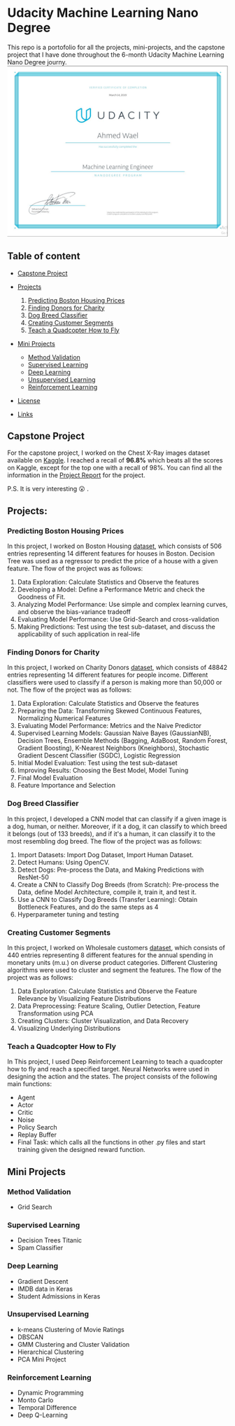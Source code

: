# Udacity Machine Learning Nano Degree

This repo is a portofolio for all the projects, mini-projects, and the capstone project that I have done throughout the 6-month Udacity Machine Learning Nano Degree journy.
![](https://github.com/ahmedwael19/Udacity-Machine-Learning-Nano-Degree/blob/master/Certificate%20of%20Completion.JPG)

## Table of content
- [Capstone Project](#Capstone-Project)
- [Projects](#Projects)
  1. [Predicting Boston Housing Prices](#Predicting-Boston-Housing-Prices)
  2. [Finding Donors for Charity](#Finding-Donors-for-Charity)
  3. [Dog Breed Classifier](#Dog-Breed-Classifier)
  4. [Creating Customer Segments](#Creating-Customer-Segments)
  5. [Teach a Quadcopter How to Fly](#Teach-a-Quadcopter-How-to-Fly)
- [Mini Projects](#Mini-Projects)
    - [Method Validation](#Method-Validation)
    - [Supervised Learning](#Supervised-Learning)
    - [Deep Learning](#Deep-Learning)
    - [Unsupervised Learning](#Unsupervised-Learning)
    - [Reinforcement Learning](#Reinforcement-Learning)

- [License](#license)
- [Links](#links)

  
## Capstone Project
 For the capstone project, I worked on the Chest X-Ray images dataset available on [Kaggle](https://www.kaggle.com/paultimothymooney/chest-xray-pneumonia). I reached a recall of  **96.8%** which beats all the scores on Kaggle, except for the top one with a recall of 98%.
You can find all the information in the [Project Report](https://github.com/ahmedwael19/Udacity-Machine-Learning-Nano-Degree/blob/master/Capstone%20Project/MLND%20cap%20project.pdf) for the project.
 
P.S. It is very interesting :open_mouth: . 
## Projects:

### Predicting Boston Housing Prices
  In this project, I worked on Boston Housing [dataset](https://archive.ics.uci.edu/ml/machine-learning-databases/housing/), which consists of 506 entries representing 14 different features for houses in Boston. Decision Tree was used as a regressor to predict the price of a house with a given feature. The flow of the project was as follows:
  1. Data Exploration: Calculate Statistics and Observe the features
  2. Developing a Model: Define a Performance Metric and check the Goodness of Fit. 
  3. Analyzing Model Performance: Use simple and complex learning curves, and observe the bias-variance tradeoff
  4. Evaluating Model Performance:  Use Grid-Search and cross-validation
  5. Making Predictions: Test using the test sub-dataset, and discuss the applicability of such application in real-life
  
### Finding Donors for Charity
  In this project, I worked on Charity Donors  [dataset](https://archive.ics.uci.edu/ml/datasets/Census+Income), which consists of 48842 entries representing 14 different features for people income. Different classifiers were used to classify if a person is making more than 50,000 or not. The flow of the project was as follows:
  1. Data Exploration: Calculate Statistics and Observe the features
  2. Preparing the Data: Transforming Skewed Continuous Features, Normalizing Numerical Features
  3. Evaluating Model Performance: Metrics and the Naive Predictor
  4. Supervised Learning Models:  Gaussian Naive Bayes (GaussianNB), Decision Trees, Ensemble Methods (Bagging, AdaBoost, Random Forest, Gradient Boosting), K-Nearest Neighbors (Kneighbors), Stochastic Gradient Descent Classifier (SGDC), Logistic Regression
  5. Initial Model Evaluation: Test using the test sub-dataset
  6. Improving Results: Choosing the Best Model, Model Tuning
  7. Final Model Evaluation
  8. Feature Importance and Selection

### Dog Breed Classifier
  In this project, I developed a CNN model that can classify if a given image is a dog, human, or neither. Moreover, if it a dog, it can classify to which breed it belongs (out of 133 breeds), and if it's a human, it can classify it to the most resembling dog breed. The flow of the project was as follows:
  1. Import Datasets: Import Dog Dataset, Import Human Dataset.
  2. Detect Humans: Using OpenCV. 
  3. Detect Dogs: Pre-process the Data, and Making Predictions with ResNet-50
  4. Create a CNN to Classify Dog Breeds (from Scratch): Pre-process the Data, define Model Architecture, compile it, train it, and test it.
  5. Use a CNN to Classify Dog Breeds (Transfer Learning): Obtain Bottleneck Features, and do the same steps as 4
  6. Hyperparameter tuning and testing
  
### Creating Customer Segments
  In this project, I worked on Wholesale customers [dataset](https://archive.ics.uci.edu/ml/datasets/Wholesale+customers), which consists of 440 entries representing 8 different features for the annual spending in monetary units (m.u.) on diverse product categories. Different Clustering algorithms were used to cluster and segment the features. The flow of the project was as follows:
  1. Data Exploration: Calculate Statistics and Observe the Feature Relevance by Visualizing Feature Distributions
  2. Data Preprocessing: Feature Scaling, Outlier Detection, Feature Transformation using PCA
  3. Creating Clusters: Cluster Visualization, and Data Recovery
  4. Visualizing Underlying Distributions
  
### Teach a Quadcopter How to Fly
  In This project, I used Deep Reinforcement Learning to teach a quadcopter how to fly and reach a specified target. Neural Networks were used in designing the action and the states. The project consists of the following main functions:
  * Agent
  * Actor
  * Critic
  * Noise
  * Policy Search
  * Replay Buffer
  * Final Task: which calls all the functions in other .py files and start training given the designed reward function.

 ## Mini Projects
  
 ### Method Validation
   * Grid Search

 ### Supervised Learning
 * Decision Trees Titanic
 * Spam Classifier
 ### Deep Learning
 * Gradient Descent
 * IMDB data in Keras 
 * Student Admissions in Keras 
 ### Unsupervised Learning
 * k-means Clustering of Movie Ratings 
 * DBSCAN
 * GMM Clustering and Cluster Validation 
 * Hierarchical Clustering 
 * PCA Mini Project 
### Reinforcement Learning
* Dynamic Programming
* Monto Carlo
* Temporal Difference
* Deep Q-Learning
